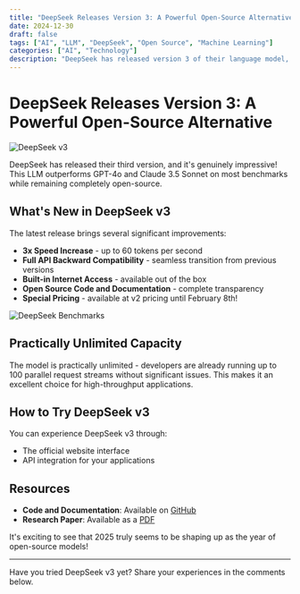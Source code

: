 ```yaml
---
title: "DeepSeek Releases Version 3: A Powerful Open-Source Alternative to GPT-4o and Claude 3.5"
date: 2024-12-30
draft: false
tags: ["AI", "LLM", "DeepSeek", "Open Source", "Machine Learning"]
categories: ["AI", "Technology"]
description: "DeepSeek has released version 3 of their language model, outperforming GPT-4o and Claude 3.5 Sonnet on most benchmarks while remaining completely open-source."
---
```


# DeepSeek Releases Version 3: A Powerful Open-Source Alternative

![DeepSeek v3](/posts/deepseek-v3/images/deepseek-main.jpg)

DeepSeek has released their third version, and it's genuinely impressive! This LLM outperforms GPT-4o and Claude 3.5 Sonnet on most benchmarks while remaining completely open-source.

## What's New in DeepSeek v3

The latest release brings several significant improvements:

- **3x Speed Increase** - up to 60 tokens per second
- **Full API Backward Compatibility** - seamless transition from previous versions
- **Built-in Internet Access** - available out of the box
- **Open Source Code and Documentation** - complete transparency
- **Special Pricing** - available at v2 pricing until February 8th!

![DeepSeek Benchmarks](/posts/deepseek-v3/images/deepseek-benchmarks.jpg)

## Practically Unlimited Capacity

The model is practically unlimited - developers are already running up to 100 parallel request streams without significant issues. This makes it an excellent choice for high-throughput applications.

## How to Try DeepSeek v3

You can experience DeepSeek v3 through:
- The official website interface
- API integration for your applications

## Resources

- **Code and Documentation**: Available on [GitHub](https://github.com/deepseek-ai)
- **Research Paper**: Available as a [PDF](https://arxiv.org/pdf/2312.00752.pdf)

It's exciting to see that 2025 truly seems to be shaping up as the year of open-source models!

---

Have you tried DeepSeek v3 yet? Share your experiences in the comments below. 